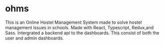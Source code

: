 # ohms
This is an Online Hostel Management System made to solve hostel management issues in schools. Made with React, Typescript, Redux,and Sass. Intergrated a backend api to the dashboards.
This consist of both the user and admin dashboards.
